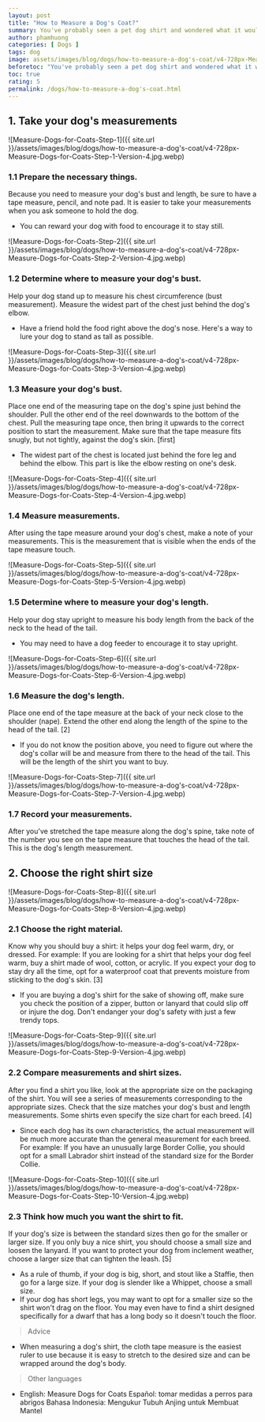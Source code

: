 ```yaml
---
layout: post
title: "How to Measure a Dog's Coat?"
summary: You've probably seen a pet dog shirt and wondered what it would do for it. In addition to helping the dog to dress, the coat is also effective against wind, cold air and water, especially for short-haired dogs that do not have much body fat. In addition, the coat also keeps the dog safe, provides reflection so you can see it more easily at night or helps to protect the dog's incision after surgery. Since there are all kinds of shirt sizes and different breeds of dogs today, you need to know how to measure the shirt correctly and choose the right shirt so that you do not tighten your dog.
author: phamhuong
categories: [ Dogs ]
tags: dog
image: assets/images/blog/dogs/how-to-measure-a-dog's-coat/v4-728px-Measure-Dogs-for-Coats-Step-1-Version-4.jpg.webp
beforetoc: "You've probably seen a pet dog shirt and wondered what it would do for it. In addition to helping the dog to dress, the coat is also effective against wind, cold air and water, especially for short-haired dogs that do not have much body fat. In addition, the coat also keeps the dog safe, provides reflection so you can see it more easily at night or helps to protect the dog's incision after surgery. Since there are all kinds of shirt sizes and different breeds of dogs today, you need to know how to measure the shirt correctly and choose the right shirt so that you do not tighten your dog."
toc: true
rating: 5
permalink: /dogs/how-to-measure-a-dog's-coat.html
---
```



## 1. Take your dog's measurements

![Measure-Dogs-for-Coats-Step-1]({{ site.url }}/assets/images/blog/dogs/how-to-measure-a-dog's-coat/v4-728px-Measure-Dogs-for-Coats-Step-1-Version-4.jpg.webp)

### 1.1 Prepare the necessary things. 

Because you need to measure your dog's bust and length, be sure to have a tape measure, pencil, and note pad. It is easier to take your measurements when you ask someone to hold the dog.
- You can reward your dog with food to encourage it to stay still.

![Measure-Dogs-for-Coats-Step-2]({{ site.url }}/assets/images/blog/dogs/how-to-measure-a-dog's-coat/v4-728px-Measure-Dogs-for-Coats-Step-2-Version-4.jpg.webp)

### 1.2 Determine where to measure your dog's bust. 

Help your dog stand up to measure his chest circumference (bust measurement). Measure the widest part of the chest just behind the dog's elbow.
- Have a friend hold the food right above the dog's nose. Here's a way to lure your dog to stand as tall as possible.

![Measure-Dogs-for-Coats-Step-3]({{ site.url }}/assets/images/blog/dogs/how-to-measure-a-dog's-coat/v4-728px-Measure-Dogs-for-Coats-Step-3-Version-4.jpg.webp)

### 1.3 Measure your dog's bust. 

Place one end of the measuring tape on the dog's spine just behind the shoulder. Pull the other end of the reel downwards to the bottom of the chest. Pull the measuring tape once, then bring it upwards to the correct position to start the measurement. Make sure that the tape measure fits snugly, but not tightly, against the dog's skin. [first]
- The widest part of the chest is located just behind the fore leg and behind the elbow. This part is like the elbow resting on one's desk.

![Measure-Dogs-for-Coats-Step-4]({{ site.url }}/assets/images/blog/dogs/how-to-measure-a-dog's-coat/v4-728px-Measure-Dogs-for-Coats-Step-4-Version-4.jpg.webp)

### 1.4 Measure measurements. 

After using the tape measure around your dog's chest, make a note of your measurements. This is the measurement that is visible when the ends of the tape measure touch.

![Measure-Dogs-for-Coats-Step-5]({{ site.url }}/assets/images/blog/dogs/how-to-measure-a-dog's-coat/v4-728px-Measure-Dogs-for-Coats-Step-5-Version-4.jpg.webp)

### 1.5 Determine where to measure your dog's length. 

Help your dog stay upright to measure his body length from the back of the neck to the head of the tail.
- You may need to have a dog feeder to encourage it to stay upright.

![Measure-Dogs-for-Coats-Step-6]({{ site.url }}/assets/images/blog/dogs/how-to-measure-a-dog's-coat/v4-728px-Measure-Dogs-for-Coats-Step-6-Version-4.jpg.webp)

### 1.6 Measure the dog's length. 

Place one end of the tape measure at the back of your neck close to the shoulder (nape). Extend the other end along the length of the spine to the head of the tail. [2]
- If you do not know the position above, you need to figure out where the dog's collar will be and measure from there to the head of the tail. This will be the length of the shirt you want to buy.

![Measure-Dogs-for-Coats-Step-7]({{ site.url }}/assets/images/blog/dogs/how-to-measure-a-dog's-coat/v4-728px-Measure-Dogs-for-Coats-Step-7-Version-4.jpg.webp)

### 1.7 Record your measurements. 

After you've stretched the tape measure along the dog's spine, take note of the number you see on the tape measure that touches the head of the tail. This is the dog's length measurement.

## 2. Choose the right shirt size

![Measure-Dogs-for-Coats-Step-8]({{ site.url }}/assets/images/blog/dogs/how-to-measure-a-dog's-coat/v4-728px-Measure-Dogs-for-Coats-Step-8-Version-4.jpg.webp)

### 2.1 Choose the right material. 

Know why you should buy a shirt: it helps your dog feel warm, dry, or dressed. For example: If you are looking for a shirt that helps your dog feel warm, buy a shirt made of wool, cotton, or acrylic. If you expect your dog to stay dry all the time, opt for a waterproof coat that prevents moisture from sticking to the dog's skin. [3]
- If you are buying a dog's shirt for the sake of showing off, make sure you check the position of a zipper, button or lanyard that could slip off or injure the dog. Don't endanger your dog's safety with just a few trendy tops.

![Measure-Dogs-for-Coats-Step-9]({{ site.url }}/assets/images/blog/dogs/how-to-measure-a-dog's-coat/v4-728px-Measure-Dogs-for-Coats-Step-9-Version-4.jpg.webp)

### 2.2 Compare measurements and shirt sizes. 

After you find a shirt you like, look at the appropriate size on the packaging of the shirt. You will see a series of measurements corresponding to the appropriate sizes. Check that the size matches your dog's bust and length measurements. Some shirts even specify the size chart for each breed. [4]
- Since each dog has its own characteristics, the actual measurement will be much more accurate than the general measurement for each breed. For example: If you have an unusually large Border Collie, you should opt for a small Labrador shirt instead of the standard size for the Border Collie.

![Measure-Dogs-for-Coats-Step-10]({{ site.url }}/assets/images/blog/dogs/how-to-measure-a-dog's-coat/v4-728px-Measure-Dogs-for-Coats-Step-10-Version-4.jpg.webp)

### 2.3 Think how much you want the shirt to fit. 

If your dog's size is between the standard sizes then go for the smaller or larger size. If you only buy a nice shirt, you should choose a small size and loosen the lanyard. If you want to protect your dog from inclement weather, choose a larger size that can tighten the leash. [5]
- As a rule of thumb, if your dog is big, short, and stout like a Staffie, then go for a large size. If your dog is slender like a Whippet, choose a small size.
- If your dog has short legs, you may want to opt for a smaller size so the shirt won't drag on the floor. You may even have to find a shirt designed specifically for a dwarf that has a long body so it doesn't touch the floor.

> Advice
- When measuring a dog's shirt, the cloth tape measure is the easiest ruler to use because it is easy to stretch to the desired size and can be wrapped around the dog's body.

> Other languages
- English: Measure Dogs for Coats Español: tomar medidas a perros para abrigos Bahasa Indonesia: Mengukur Tubuh Anjing untuk Membuat Mantel
